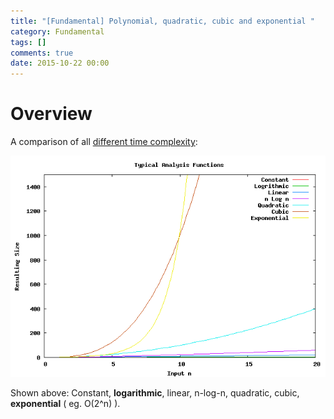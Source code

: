 ```yaml
---
title: "[Fundamental] Polynomial, quadratic, cubic and exponential "
category: Fundamental
tags: []
comments: true
date: 2015-10-22 00:00
---
```



# Overview

A comparison of all [different time complexity](http://pages.cpsc.ucalgary.ca/~eharris/past/cpsc319/w12/tut01/):

![](/images/gnuplot0-1500.png)

Shown above: Constant, **logarithmic**, linear, n-log-n, quadratic, cubic, **exponential** ( eg. O(2^n) ).
